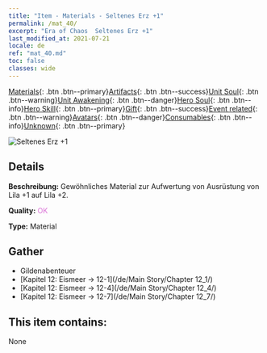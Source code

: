 ```yaml
---
title: "Item - Materials - Seltenes Erz +1"
permalink: /mat_40/
excerpt: "Era of Chaos  Seltenes Erz +1"
last_modified_at: 2021-07-21
locale: de
ref: "mat_40.md"
toc: false
classes: wide
---
```

 [Materials](/ItemsDE/){: .btn .btn--primary}[Artifacts](/ItemsDE/Artifacts/){: .btn .btn--success}[Unit Soul](/ItemsDE/UnitSoul/){: .btn .btn--warning}[Unit Awakening](/ItemsDE/UnitAwakening/){: .btn .btn--danger}[Hero Soul](/ItemsDE/HeroSoul/){: .btn .btn--info}[Hero Skill](/ItemsDE/HeroSkill/){: .btn .btn--primary}[Gift](/ItemsDE/Gift/){: .btn .btn--success}[Event related](/ItemsDE/Events/){: .btn .btn--warning}[Avatars](/ItemsDE/Avatars/){: .btn .btn--danger}[Consumables](/ItemsDE/Consumables/){: .btn .btn--info}[Unknown](/ItemsDE/Unknown/){: .btn .btn--primary}

 ![Seltenes Erz +1](/images/t/i_cailiao_kuangshi2.png)

## Details
 **Beschreibung:** Gewöhnliches Material zur Aufwertung von Ausrüstung von Lila +1 auf Lila +2.

 **Quality:** <span style="color: #DA70D6">OK</span>

 **Type:** Material

## Gather

*    Gildenabenteuer 
*    [Kapitel 12: Eismeer -> 12-1](/de/Main Story/Chapter 12_1/) 
*    [Kapitel 12: Eismeer -> 12-4](/de/Main Story/Chapter 12_4/) 
*    [Kapitel 12: Eismeer -> 12-7](/de/Main Story/Chapter 12_7/) 

## This item contains:

  None

